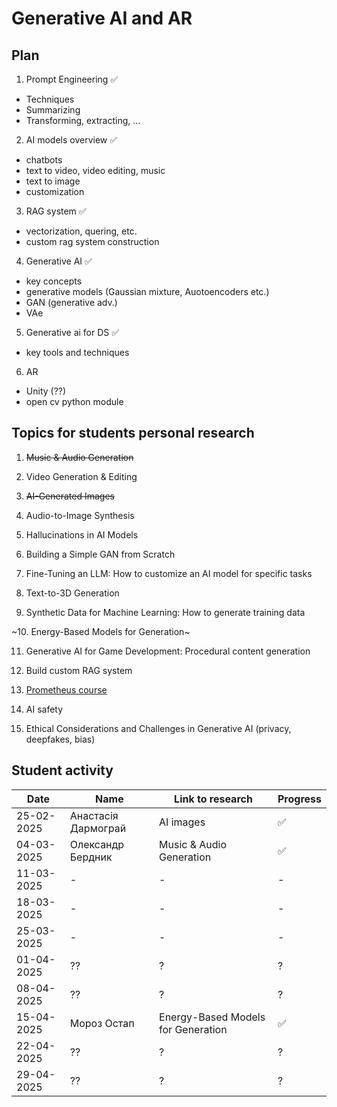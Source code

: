 # Generative AI and AR

## Plan 

1. Prompt Engineering ✅
- Techniques
- Summarizing 
- Transforming, extracting, ...

2. AI models overview ✅
- chatbots
- text to video, video editing, music
- text to image
- customization

3. RAG system ✅
- vectorization, quering, etc. 
- custom rag system construction 

4. Generative AI ✅
- key concepts
- generative models (Gaussian mixture, Auotoencoders etc.)
- GAN (generative adv.)
- VAe

5. Generative ai for DS ✅
- key tools and techniques

6. AR
- Unity (??)
- open cv python module 


## Topics for students personal research

1. ~~Music & Audio Generation~~

2. Video Generation & Editing 

3. ~~AI-Generated Images~~

4. Audio-to-Image Synthesis 

5. Hallucinations in AI Models

6. Building a Simple GAN from Scratch

7. Fine-Tuning an LLM: How to customize an AI model for specific tasks

8. Text-to-3D Generation

9. Synthetic Data for Machine Learning: How to generate training data

~10. Energy-Based Models for Generation~

11. Generative AI for Game Development: Procedural content generation

12. Build custom RAG system

13. [Prometheus course](https://prometheus.org.ua/prometheus-free/intro-to-chatgpt/?utm_source=sendy&utm_medium=email&utm_campaign=email-chatgpt-february-digest-active1)

14. AI safety 

15. Ethical Considerations and Challenges in Generative AI (privacy, deepfakes, bias)


## Student activity


| Date    | Name | Link to research | Progress |
| ------- | ----- | ------------- | -------- |
| 25-02-2025    | Анастасія Дармограй       | AI images                               | ✅ |
| 04-03-2025    | Олександр Бердник         | Music & Audio Generation                | ✅ |
| 11-03-2025    | -         | -      | - |
| 18-03-2025    | -         | -      | - |
| 25-03-2025    | -         | -      | - |
| 01-04-2025    | ??         | ?      | ? |
| 08-04-2025    | ??         | ?      | ? |
| 15-04-2025    | Мороз Остап               | Energy-Based Models for Generation      | ✅ |
| 22-04-2025    | ??         | ?      | ? |
| 29-04-2025    | ??         | ?      | ? |



